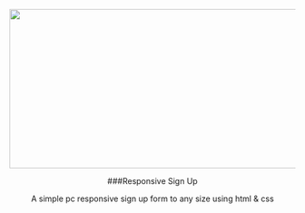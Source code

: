 <p align="center">
<img src="https://github.com/siddesh02/SignUp-Form/assets/92852926/78efabac-997d-4603-a9b3-f856c0381a79" width="600" height="281"/>
</p>

<center>
###Responsive Sign Up 
  
A simple pc responsive sign up form to any size using html & css
</center>
